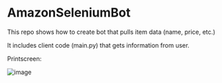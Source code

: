 # AmazonSeleniumBot

This repo shows how to create bot that pulls item data (name, price, etc.)

It includes client code (main.py) that gets information from user.


Printscreen:

![image](https://user-images.githubusercontent.com/111180156/206929975-9dae480f-f532-440e-807c-b8db2d4402eb.png)

